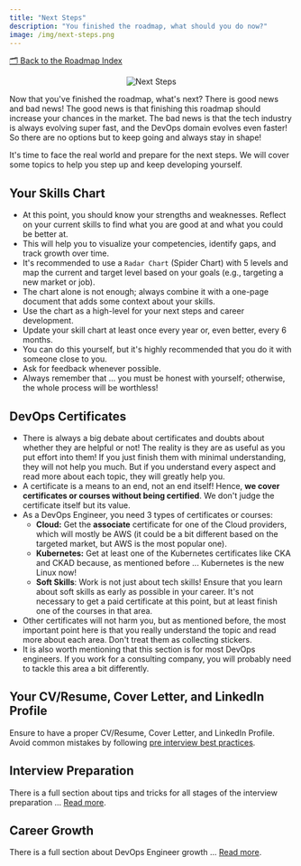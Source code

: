 ```yaml
---
title: "Next Steps"
description: "You finished the roadmap, what should you do now?"
image: /img/next-steps.png
---
```


[🗂 Back to the Roadmap Index](../../getting-started#roadmap-index)

<p align="center">
  <img alt="Next Steps" border="0" src="/img/next-steps.png" />
</p>

Now that you've finished the roadmap, what's next? There is good news and bad news! The good news is that finishing this roadmap should increase your chances in the market. The bad news is that the tech industry is always evolving super fast, and the DevOps domain evolves even faster! So there are no options but to keep going and always stay in shape!

It's time to face the real world and prepare for the next steps. We will cover some topics to help you step up and keep developing yourself.

## Your Skills Chart

- At this point, you should know your strengths and weaknesses. Reflect on your current skills to find what you are good at and what you could be better at.
- This will help you to visualize your competencies, identify gaps, and track growth over time.
- It's recommended to use a `Radar Chart` (Spider Chart) with 5 levels and map the current and target level based on your goals (e.g., targeting a new market or job).
- The chart alone is not enough; always combine it with a one-page document that adds some context about your skills.
- Use the chart as a high-level for your next steps and career development.
- Update your skill chart at least once every year or, even better, every 6 months.
- You can do this yourself, but it's highly recommended that you do it with someone close to you.
- Ask for feedback whenever possible.
- Always remember that ... you must be honest with yourself; otherwise, the whole process will be worthless!

## DevOps Certificates

- There is always a big debate about certificates and doubts about whether they are helpful or not! The reality is they are as useful as you put effort into them! If you just finish them with minimal understanding, they will not help you much. But if you understand every aspect and read more about each topic, they will greatly help you.
- A certificate is a means to an end, not an end itself! Hence, **we cover certificates or courses without being certified**. We don't judge the certificate itself but its value.
- As a DevOps Engineer, you need 3 types of certificates or courses:
  - **Cloud:** Get the **associate** certificate for one of the Cloud providers, which will mostly be AWS (it could be a bit different based on the targeted market, but AWS is the most popular one).
  - **Kubernetes:** Get at least one of the Kubernetes certificates like CKA and CKAD because, as mentioned before ... Kubernetes is the new Linux now!
  - **Soft Skills**: Work is not just about tech skills! Ensure that you learn about soft skills as early as possible in your career. It's not necessary to get a paid certificate at this point, but at least finish one of the courses in that area.
- Other certificates will not harm you, but as mentioned before, the most important point here is that you really understand the topic and read more about each area. Don't treat them as collecting stickers.
- It is also worth mentioning that this section is for most DevOps engineers. If you work for a consulting company, you will probably need to tackle this area a bit differently.

## Your CV/Resume, Cover Letter, and LinkedIn Profile

Ensure to have a proper CV/Resume, Cover Letter, and LinkedIn Profile. Avoid common mistakes by following [pre interview best practices](../../interview/best-practices/#essentials).

## Interview Preparation

There is a full section about tips and tricks for all stages of the interview preparation ... [Read more](/interview).

## Career Growth

There is a full section about DevOps Engineer growth ... [Read more](/growth).
